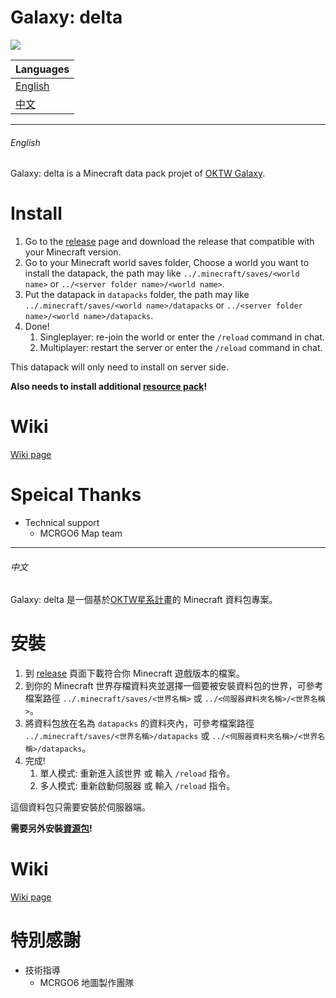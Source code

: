 # Galaxy: delta

![](https://i.imgur.com/ErHEb6k.png)

| Languages
| --------------------
| [English](#English)
| [中文](#中文)

---
###### English

Galaxy: delta is a Minecraft data pack projet of [OKTW Galaxy](https://github.com/OKTW-Network/Galaxy).

# Install
1. Go to the [release](https://github.com/bill96012/Galaxy-delta/releases) page and download the release that compatible with your Minecraft version.
2. Go to your Minecraft world saves folder, Choose a world you want to install the datapack, the path may like `../.minecraft/saves/<world name>` or `../<server folder name>/<world name>`.
3. Put the datapack in `datapacks` folder, the path may like `../.minecraft/saves/<world name>/datapacks` or `../<server folder name>/<world name>/datapacks`.
4. Done!  
    1. Singleplayer: re-join the world or enter the `/reload` command in chat.  
    2. Multiplayer: restart the server or enter the `/reload` command in chat.

This datapack will only need to install on server side.

**Also needs to install additional [resource pack](https://github.com/bill96012/Galaxy-delta-resourcepack)!**

# Wiki
[Wiki page](https://github.com/bill96012/Galaxy-delta/wiki)

# Speical Thanks
* Technical support  
    * MCRGO6 Map team


---
###### 中文

Galaxy: delta 是一個基於[OKTW星系計畫](https://github.com/OKTW-Network/Galaxy)的 Minecraft 資料包專案。

# 安裝
1. 到 [release](https://github.com/bill96012/Galaxy-delta/releases) 頁面下載符合你 Minecraft 遊戲版本的檔案。
2. 到你的 Minecraft 世界存檔資料夾並選擇一個要被安裝資料包的世界，可參考檔案路徑 `../.minecraft/saves/<世界名稱>` 或 `../<伺服器資料夾名稱>/<世界名稱>`。
3. 將資料包放在名為 `datapacks` 的資料夾內，可參考檔案路徑 `../.minecraft/saves/<世界名稱>/datapacks` 或 `../<伺服器資料夾名稱>/<世界名稱>/datapacks`。
4. 完成!
    1. 單人模式: 重新進入該世界 或 輸入 `/reload` 指令。
    2. 多人模式: 重新啟動伺服器 或 輸入 `/reload` 指令。

這個資料包只需要安裝於伺服器端。

**需要另外安裝[資源包](https://github.com/bill96012/Galaxy-delta-resourcepack)!**

# Wiki
[Wiki page](https://github.com/bill96012/Galaxy-delta/wiki)

# 特別感謝
* 技術指導  
    * MCRGO6 地圖製作團隊

